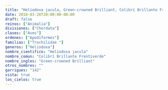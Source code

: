 ```yaml
---
title: "Heliodoxa jacula, Green-crowned Brilliant, Colibrí Brillante Frentiverde"
date: 2018-03-26T20:00:00-00:00
draft: false
reinos: ["Animalia"]
divisiones: ["Chordata"]
clases: ["Aves"]
ordenes: ["Apodiformes"]
familias: ["Trochilidae "]
generos: ["Heliodoxa"]
nombre_cientifico: "Heliodoxa jacula"
nombre_comun: "Colibrí Brillante Frentiverde"
nombre_ingles: "Green-crowned Brilliant"
otros_nombres: ""
garrigues: "142"
vista: true
los_cielos: true
---
```

